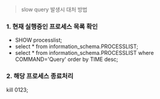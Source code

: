 > slow query 발생시 대처 방법

### 1. 현재 실행중인 프로세스 목록 확인

* SHOW processlist;
* select * from information_schema.PROCESSLIST;
* select * from information_schema.PROCESSLIST where COMMAND='Query' order by TIME desc;

### 2. 해당 프로세스 종료처리
kill 0123;
